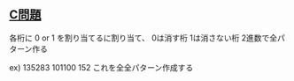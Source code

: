 ## [C問題](https://atcoder.jp/contests/abc182/tasks/abc182_c)

各桁に 0 or 1 を割り当てるに割り当て、
0は消す桁
1は消さない桁
2進数で全パターン作る

ex) 135283
    101100
       152
これを全全パターン作成する



